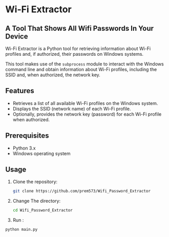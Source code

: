 # Wi-Fi Extractor

## A Tool That Shows All Wifi Passwords In Your Device 

Wi-Fi Extractor is a Python tool for retrieving information about Wi-Fi profiles and, if authorized, their passwords on Windows systems.

This tool makes use of the `subprocess` module to interact with the Windows command line and obtain information about Wi-Fi profiles, including the SSID and, when authorized, the network key.

## Features

- Retrieves a list of all available Wi-Fi profiles on the Windows system.
- Displays the SSID (network name) of each Wi-Fi profile.
- Optionally, provides the network key (password) for each Wi-Fi profile when authorized.

## Prerequisites

- Python 3.x
- Windows operating system

## Usage

1. Clone the repository:

   ```sh
   git clone https://github.com/prem573/Wifi_Password_Extractor
2. Change The directory:
   ```sh
   cd Wifi_Password_Extractor
3. Run :
  ```sh
python main.py
